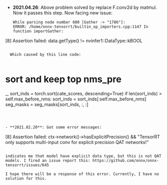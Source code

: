 - **2021.04.26**: Above problem solved by replace F.conv2d by matmul. Now it passes this step. Now facing new issue:

  ```
  While parsing node number 600 [Gather -> "1786"]:
  ERROR: /home/onnx-tensorrt/builtin_op_importers.cpp:1147 In function importGather:
[8] Assertion failed: data.getType() != nvinfer1::DataType::kBOOL
  
```
  
  Which caused by this line code:
  
  ```
  # sort and keep top nms_pre
  _, sort_inds = torch.sort(cate_scores, descending=True)
  if len(sort_inds) > self.max_before_nms:
  sort_inds = sort_inds[:self.max_before_nms]
  seg_masks = seg_masks[sort_inds, :, :]
  ```
  
  
  
- **2021.02.20**: Got some error messages:

  ```
  [8] Assertion failed: ctx->network()->hasExplicitPrecision() && "TensorRT only supports multi-input conv for explicit precision QAT networks!"
  ```

  indicates me that model have explicit data type, but this is not QAT models. I fired an issue report this: https://github.com/onnx/onnx-tensorrt/issues/645

  I hope there will be a response of this error. Currently, I have no solution for this.

